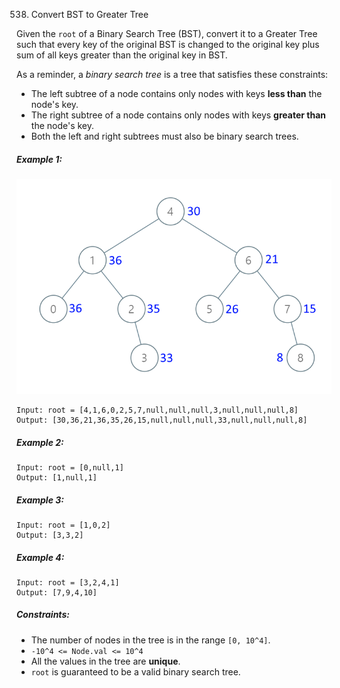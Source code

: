 538. Convert BST to Greater Tree

Given the ```root``` of a Binary Search Tree (BST), convert it to a Greater Tree such that every key of the original BST is changed to the original key plus sum of all keys greater than the original key in BST.

As a reminder, a *binary search tree* is a tree that satisfies these constraints:

* The left subtree of a node contains only nodes with keys **less than** the node's key.
* The right subtree of a node contains only nodes with keys **greater than** the node's key.
* Both the left and right subtrees must also be binary search trees.

##### Example 1:

![Example 1](images/example1.png)

```
Input: root = [4,1,6,0,2,5,7,null,null,null,3,null,null,null,8]
Output: [30,36,21,36,35,26,15,null,null,null,33,null,null,null,8]
```
##### Example 2:
```
Input: root = [0,null,1]
Output: [1,null,1]
```
##### Example 3:
```
Input: root = [1,0,2]
Output: [3,3,2]
```
##### Example 4:
```
Input: root = [3,2,4,1]
Output: [7,9,4,10]
```

##### Constraints:

* The number of nodes in the tree is in the range ```[0, 10^4]```.
* ```-10^4 <= Node.val <= 10^4```
* All the values in the tree are **unique**.
* ```root``` is guaranteed to be a valid binary search tree.